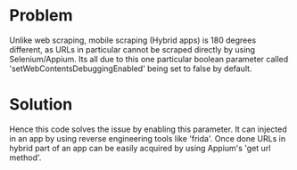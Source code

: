 # Problem
Unlike web scraping, mobile scraping (Hybrid apps) is 180 degrees different, as URLs in particular cannot be scraped directly by using Selenium/Appium. Its all due to this one particular boolean parameter called 'setWebContentsDebuggingEnabled' being set to false by default. 

# Solution
Hence this code solves the issue by enabling this parameter. It can injected in an app by using reverse engineering tools like 'frida'. Once done URLs in hybrid part of an app can be easily acquired by using Appium's 'get url method'.
